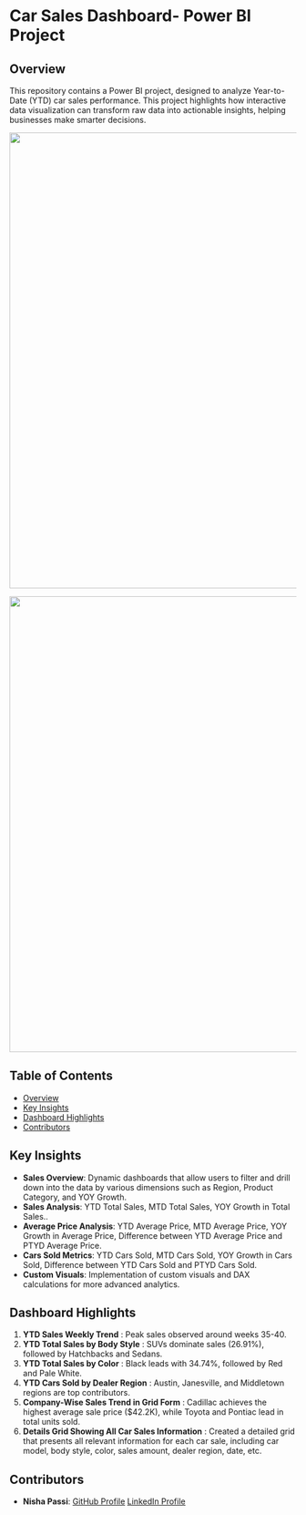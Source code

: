 # Car Sales Dashboard- Power BI Project

## Overview

This repository contains a Power BI project, designed to analyze Year-to-Date (YTD) car sales performance. This project highlights how interactive data visualization can transform raw data into actionable insights, helping businesses make smarter decisions.

<p float="center">
  <img src="https://github.com/user-attachments/assets/a336fb16-defc-4e43-9a7e-f060c07479c0" width="800" />
</p>
<p float="center">
  <img src="https://github.com/user-attachments/assets/10849195-2c49-467b-a921-3eabac47d2c9" width="800" />
</p>

## Table of Contents

- [Overview](#overview)
- [Key Insights](#key-insights)
- [Dashboard Highlights](#dashboard-highlights)
- [Contributors](#contributors)


## Key Insights

- **Sales Overview**: Dynamic dashboards that allow users to filter and drill down into the data by various dimensions such as Region, Product Category, and YOY Growth.
- **Sales Analysis**: YTD Total Sales, MTD Total Sales, YOY Growth in Total Sales..
- **Average Price Analysis**: YTD Average Price, MTD Average Price, YOY Growth in Average Price, Difference between YTD Average Price and PTYD Average Price.
- **Cars Sold Metrics**: YTD Cars Sold, MTD Cars Sold, YOY Growth in Cars Sold, Difference between YTD Cars Sold and PTYD Cars Sold.
- **Custom Visuals**: Implementation of custom visuals and DAX calculations for more advanced analytics.


## Dashboard Highlights

1. **YTD Sales Weekly Trend** : Peak sales observed around weeks 35-40.
2. **YTD Total Sales by Body Style** : SUVs dominate sales (26.91%), followed by Hatchbacks and Sedans.
3. **YTD Total Sales by Color** : Black leads with 34.74%, followed by Red and Pale White.
4. **YTD Cars Sold by Dealer Region** : Austin, Janesville, and Middletown regions are top contributors.
5. **Company-Wise Sales Trend in Grid Form** : Cadillac achieves the highest average sale price ($42.2K), while Toyota and Pontiac lead in total units sold.
6. **Details Grid Showing All Car Sales Information** : Created a detailed grid that presents all relevant information for each car sale, including car model, body style, color, sales amount, dealer region, date, etc.

## Contributors
- **Nisha Passi**: [GitHub Profile](https://github.com/nisha-passi) [LinkedIn Profile](https://www.linkedin.com/in/nishapassi/)

